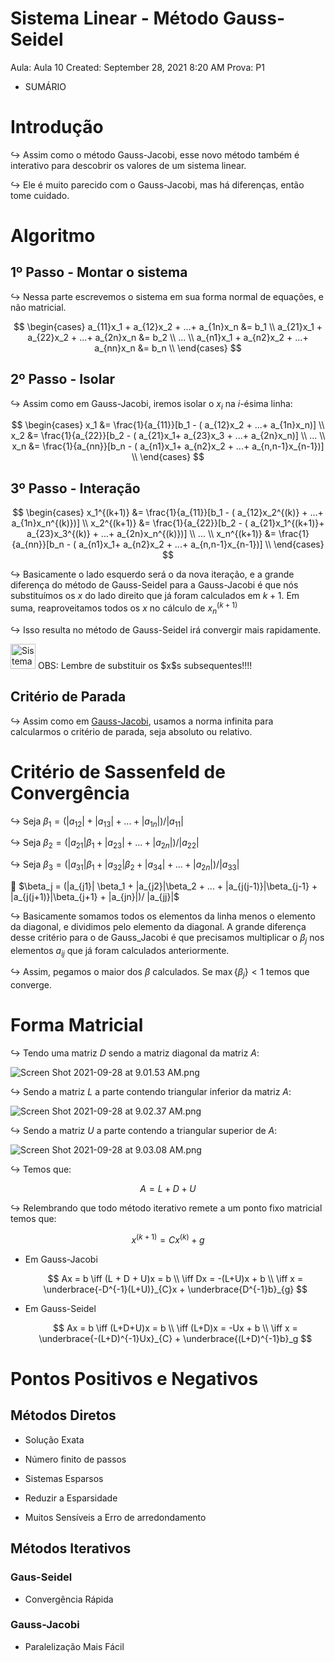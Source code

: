 # Sistema Linear - Método Gauss-Seidel

Aula: Aula 10
Created: September 28, 2021 8:20 AM
Prova: P1

- SUMÁRIO
    
    

# Introdução

$\hookrightarrow$ Assim como o método Gauss-Jacobi, esse novo método também é interativo para descobrir os valores de um sistema linear.

$\hookrightarrow$ Ele é muito parecido com o Gauss-Jacobi, mas há diferenças, então tome cuidado.

# Algoritmo

## 1º Passo - Montar o sistema

$\hookrightarrow$ Nessa parte escrevemos o sistema em sua forma normal de equações, e não matricial.

$$
\begin{cases}
a_{11}x_1 + a_{12}x_2 + ...+ a_{1n}x_n &= b_1 \\ 
a_{21}x_1 + a_{22}x_2 + ...+ a_{2n}x_n &= b_2 \\ 
... \\
a_{n1}x_1 + a_{n2}x_2 + ...+ a_{nn}x_n &= b_n \\ 
\end{cases}
$$

## 2º Passo - Isolar

$\hookrightarrow$ Assim como em Gauss-Jacobi, iremos isolar o $x_i$ na $i$-ésima linha:

$$
\begin{cases}
x_1 &= \frac{1}{a_{11}}[b_1 - ( a_{12}x_2 + ...+ a_{1n}x_n)] \\ 
x_2 &= \frac{1}{a_{22}}[b_2 - ( a_{21}x_1+ a_{23}x_3 + ...+ a_{2n}x_n)] \\ 
... \\ 
x_n &= \frac{1}{a_{nn}}[b_n - ( a_{n1}x_1+ a_{n2}x_2 + ...+ a_{n,n-1}x_{n-1})] \\ 
\end{cases}
$$

## 3º Passo - Interação

$$
\begin{cases}
x_1^{(k+1)} &= \frac{1}{a_{11}}[b_1 - ( a_{12}x_2^{(k)} + ...+ a_{1n}x_n^{(k)})] \\ 
x_2^{(k+1)} &= \frac{1}{a_{22}}[b_2 - ( a_{21}x_1^{(k+1)}+ a_{23}x_3^{(k)} + ...+ a_{2n}x_n^{(k)})] \\ 
... \\ 
x_n^{(k+1)} &= \frac{1}{a_{nn}}[b_n - ( a_{n1}x_1+ a_{n2}x_2 + ...+ a_{n,n-1}x_{n-1})] \\ 
\end{cases}
$$

$\hookrightarrow$ Basicamente o lado esquerdo será o da nova iteração, e a grande diferença do método de Gauss-Seidel para a Gauss-Jacobi é que nós substituímos os $x$ do lado direito que já foram calculados em $k+1$. Em suma, reaproveitamos todos os $x$ no cálculo de $x_n^{(k+1)}$  

$\hookrightarrow$ Isso resulta no método de Gauss-Seidel irá convergir mais rapidamente.

<aside>
<img src="Sistema%20Linear%20-%20Me%CC%81todo%20Gauss-Seidel%205ba44e8c0ef24ed2bffb4134d392d81e/Evangelion.gif" alt="Sistema%20Linear%20-%20Me%CC%81todo%20Gauss-Seidel%205ba44e8c0ef24ed2bffb4134d392d81e/Evangelion.gif" width="40px" /> OBS: Lembre de substituir os $x$s subsequentes!!!!

</aside>

## Critério de Parada

$\hookrightarrow$ Assim como em [Gauss-Jacobi](Sistema%20Linear%20-%20Me%CC%81todo%20Gauss-Jacobi%202abc3873f7164c2d94371d1e64ed78a0.md), usamos a norma infinita para calcularmos o critério de parada, seja absoluto ou relativo.

# Critério de Sassenfeld de Convergência

$\hookrightarrow$ Seja $\beta_1 = (|a_{12}| + |a_{13}| + ... + |a_{1n}|) / |a_{11}|$

$\hookrightarrow$  Seja $\beta_2 = (|a_{21}| \beta_1 + |a_{23}| + ... + |a_{2n}|) / |a_{22}|$

$\hookrightarrow$  Seja $\beta_3 = (|a_{31}| \beta_1+|a_{32}| \beta_2 + |a_{34}| + ... + |a_{2n}|) / |a_{33}|$

<aside>
🧠 $\beta_j = (|a_{j1}| \beta_1 + |a_{j2}|\beta_2 + ... + |a_{j(j-1)}|\beta_{j-1} + |a_{j(j+1)}|\beta_{j+1} + |a_{jn}|)/ |a_{jj}|$

</aside>

$\hookrightarrow$ Basicamente somamos todos os elementos da linha menos o elemento da diagonal, e dividimos pelo elemento da diagonal. A grande diferença desse critério para o de Gauss_Jacobi é que precisamos multiplicar o $\beta_j$ nos elementos $a_{ij}$ que já foram calculados anteriormente. 

$\hookrightarrow$ Assim, pegamos o maior dos $\beta$ calculados. Se $\max\{\beta_j \} < 1$ temos que converge.

# Forma Matricial

$\hookrightarrow$ Tendo uma matriz $D$ sendo a matriz diagonal da matriz $A$:

![Screen Shot 2021-09-28 at 9.01.53 AM.png](Sistema%20Linear%20-%20Me%CC%81todo%20Gauss-Seidel%205ba44e8c0ef24ed2bffb4134d392d81e/Screen_Shot_2021-09-28_at_9.01.53_AM.png)

$\hookrightarrow$ Sendo a matriz $L$ a parte contendo triangular inferior da matriz $A$:

![Screen Shot 2021-09-28 at 9.02.37 AM.png](Sistema%20Linear%20-%20Me%CC%81todo%20Gauss-Seidel%205ba44e8c0ef24ed2bffb4134d392d81e/Screen_Shot_2021-09-28_at_9.02.37_AM.png)

$\hookrightarrow$ Sendo a matriz $U$ a parte contendo a triangular superior de $A$:

![Screen Shot 2021-09-28 at 9.03.08 AM.png](Sistema%20Linear%20-%20Me%CC%81todo%20Gauss-Seidel%205ba44e8c0ef24ed2bffb4134d392d81e/Screen_Shot_2021-09-28_at_9.03.08_AM.png)

$\hookrightarrow$ Temos que:

$$
A =  L+D+U
$$

$\hookrightarrow$ Relembrando que todo método iterativo remete a um ponto fixo matricial temos que:

$$
x^{(k+1)} = Cx^{(k)} + g
$$

- Em Gauss-Jacobi
    
    $$
    Ax = b \iff (L + D + U)x = b \\ 
    \iff Dx = -(L+U)x + b \\ 
    \iff x = \underbrace{-D^{-1}(L+U)}_{C}x + \underbrace{D^{-1}b}_{g}
    $$
    
- Em Gauss-Seidel
    
    $$
    Ax = b  \iff (L+D+U)x = b \\ 
    \iff (L+D)x = -Ux + b \\ 
    \iff x = \underbrace{-(L+D)^{-1}Ux}_{C} + \underbrace{(L+D)^{-1}b}_g
    $$
    

# Pontos Positivos e Negativos

## Métodos Diretos

- Solução Exata
- Número finito de passos

- Sistemas Esparsos
- Reduzir a Esparsidade
- Muitos Sensíveis a Erro de arredondamento

## Métodos Iterativos

### Gaus-Seidel

- Convergência Rápida

### Gauss-Jacobi

- Paralelização Mais Fácil